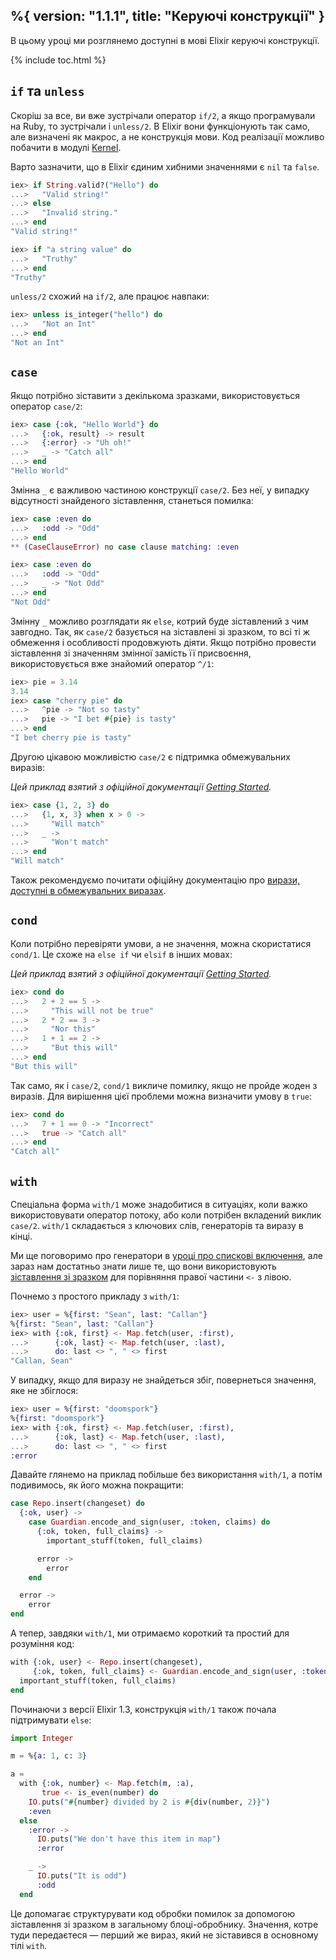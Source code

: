 %{
  version: "1.1.1",
  title: "Керуючі конструкції"
}
---

В цьому уроці ми розглянемо доступні в мові Elixir керуючі конструкції.

{% include toc.html %}

## `if` та `unless`

Скоріш за все, ви вже зустрічали оператор `if/2`, а якщо програмували на Ruby, то зустрічали і `unless/2`. В Elixir вони функціонують так само, але визначені як макрос, а не конструкція мови. Код реалізації можливо побачити в модулі [Kernel](https://hexdocs.pm/elixir/Kernel.html).

Варто зазначити, що в Elixir єдиним хибними значеннями є `nil` та `false`.

```elixir
iex> if String.valid?("Hello") do
...>   "Valid string!"
...> else
...>   "Invalid string."
...> end
"Valid string!"

iex> if "a string value" do
...>   "Truthy"
...> end
"Truthy"
```

`unless/2` схожий на `if/2`, але працює навпаки:

```elixir
iex> unless is_integer("hello") do
...>   "Not an Int"
...> end
"Not an Int"
```

## `case`

Якщо потрібно зіставити з декількома зразками, використовується оператор `case/2`:

```elixir
iex> case {:ok, "Hello World"} do
...>   {:ok, result} -> result
...>   {:error} -> "Uh oh!"
...>   _ -> "Catch all"
...> end
"Hello World"
```

Змінна `_` є важливою частиною конструкції `case/2`. Без неї, у випадку відсутності знайденого зіставлення, станеться помилка:

```elixir
iex> case :even do
...>   :odd -> "Odd"
...> end
** (CaseClauseError) no case clause matching: :even

iex> case :even do
...>   :odd -> "Odd"
...>   _ -> "Not Odd"
...> end
"Not Odd"
```

Змінну `_` можливо розглядати як `else`, котрий буде зіставлений з чим завгодно.
Так, як `case/2` базується на зіставлені зі зразком, то всі ті ж обмеження і особливості продовжують діяти. Якщо потрібно провести зіставлення зі значенням змінної замість її присвоєння, використовується вже знайомий оператор `^/1`:

```elixir
iex> pie = 3.14
3.14
iex> case "cherry pie" do
...>   ^pie -> "Not so tasty"
...>   pie -> "I bet #{pie} is tasty"
...> end
"I bet cherry pie is tasty"
```

Другою цікавою можливістю `case/2` є підтримка обмежувальних виразів:

_Цей приклад взятий з офіційної документації [Getting Started](http://elixir-lang.org/getting-started/case-cond-and-if.html#case)._

```elixir
iex> case {1, 2, 3} do
...>   {1, x, 3} when x > 0 ->
...>     "Will match"
...>   _ ->
...>     "Won't match"
...> end
"Will match"
```

Також рекомендуємо почитати офіційну документацію про [вирази, доступні в обмежувальних виразах](https://hexdocs.pm/elixir/guards.html#list-of-allowed-expressions).

## `cond`

Коли потрібно перевіряти умови, а не значення, можна скористатися `cond/1`. Це схоже на `else if` чи `elsif` в інших мовах:

_Цей приклад взятий з офіційної документації [Getting Started](http://elixir-lang.org/getting-started/case-cond-and-if.html#cond)._

```elixir
iex> cond do
...>   2 + 2 == 5 ->
...>     "This will not be true"
...>   2 * 2 == 3 ->
...>     "Nor this"
...>   1 + 1 == 2 ->
...>     "But this will"
...> end
"But this will"
```

Так само, як і `case/2`, `cond/1` викличе помилку, якщо не пройде жоден з виразів. Для вирішення цієї проблеми можна визначити умову в `true`:

```elixir
iex> cond do
...>   7 + 1 == 0 -> "Incorrect"
...>   true -> "Catch all"
...> end
"Catch all"
```

## `with`

Спеціальна форма `with/1` може знадобитися в ситуаціях, коли важко використовувати оператор потоку, або коли потрібен вкладений виклик `case/2`. `with/1` складається з ключових слів, генераторів та виразу в кінці.

Ми ще поговоримо про генератори в [уроці про спискові включення](../comprehensions/), але зараз нам достатньо знати лише те, що вони використовують [зіставлення зі зразком](../pattern-matching/) для порівняння правої частини `<-` з лівою.

Почнемо з простого прикладу з `with/1`:

```elixir
iex> user = %{first: "Sean", last: "Callan"}
%{first: "Sean", last: "Callan"}
iex> with {:ok, first} <- Map.fetch(user, :first),
...>      {:ok, last} <- Map.fetch(user, :last),
...>      do: last <> ", " <> first
"Callan, Sean"
```

У випадку, якщо для виразу не знайдеться збіг, повернеться значення, яке не збіглося:

```elixir
iex> user = %{first: "doomspork"}
%{first: "doomspork"}
iex> with {:ok, first} <- Map.fetch(user, :first),
...>      {:ok, last} <- Map.fetch(user, :last),
...>      do: last <> ", " <> first
:error
```

Давайте глянемо на приклад побільше без використання `with/1`, а потім подивимось, як його можна покращити:

```elixir
case Repo.insert(changeset) do
  {:ok, user} ->
    case Guardian.encode_and_sign(user, :token, claims) do
      {:ok, token, full_claims} ->
        important_stuff(token, full_claims)

      error ->
        error
    end

  error ->
    error
end
```

А тепер, завдяки `with/1`, ми отримаємо короткий та простий для розуміння код:

```elixir
with {:ok, user} <- Repo.insert(changeset),
     {:ok, token, full_claims} <- Guardian.encode_and_sign(user, :token, claims) do
  important_stuff(token, full_claims)
end
```

Починаючи з версії Elixir 1.3, конструкція `with/1` також почала підтримувати `else`:

```elixir
import Integer

m = %{a: 1, c: 3}

a =
  with {:ok, number} <- Map.fetch(m, :a),
       true <- is_even(number) do
    IO.puts("#{number} divided by 2 is #{div(number, 2)}")
    :even
  else
    :error ->
      IO.puts("We don't have this item in map")
      :error

    _ ->
      IO.puts("It is odd")
      :odd
  end
```

Це допомагає структурувати код обробки помилок за допомогою зіставлення зі зразком в загальному блоці-обробнику. Значення, котре туди передаєтеся &mdash; перший же вираз, який не зіставився в основному тілі `with`.
